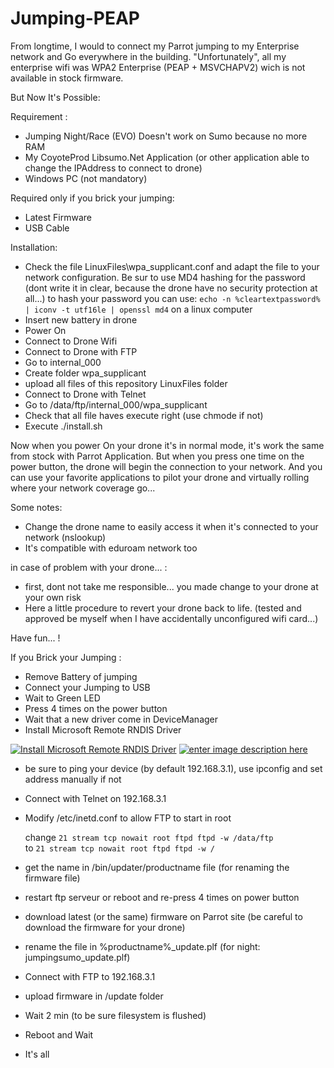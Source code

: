 # Jumping-PEAP

From longtime, I would to connect my Parrot jumping to my Enterprise network and Go everywhere in the building.
"Unfortunately", all my enterprise wifi was WPA2 Enterprise (PEAP + MSVCHAPV2) wich is not available in stock firmware. 

But Now It's Possible:

Requirement : 
 - Jumping Night/Race (EVO) Doesn't work on Sumo because no more RAM
 - My CoyoteProd Libsumo.Net Application (or other application able to change the IPAddress to connect to drone)
 - Windows PC (not mandatory)
 
 Required only if you brick your jumping:
 - Latest Firmware
 - USB Cable 

Installation:
 - Check the file LinuxFiles\wpa_supplicant.conf and adapt the file to your network configuration. Be sur to use MD4 hashing for the password (dont write it in clear, because the drone have no security protection at all...)
   to hash your password you can use: `echo -n %cleartextpassword% | iconv -t utf16le | openssl md4` on a linux computer
 - Insert new battery in drone
 - Power On
 - Connect to Drone Wifi 
 - Connect to Drone with FTP
 - Go to internal_000
 - Create folder wpa_supplicant
 - upload all files of this repository LinuxFiles folder
 - Connect to Drone with Telnet
 - Go to /data/ftp/internal_000/wpa_supplicant
 - Check that all file haves execute right (use chmode if not)
 - Execute ./install.sh
 

Now when you power On your drone it's in normal mode, it's work the same from stock with Parrot Application.
But when you press one time on the power button, the drone will begin the connection to your network.
And you can use your favorite applications to pilot your drone and virtually rolling where your network coverage go...

Some notes:
 - Change the drone name to easily access it when it's connected to your network (nslookup)
 - It's compatible with eduroam network too
 


in case of problem with your drone... :
 - first, dont not take me responsible... you made change to your drone at your own risk
 - Here a little procedure to revert your drone back to life. (tested and approved be myself when I have accidentally unconfigured wifi card...)

Have fun... !


 If you Brick your Jumping :
  - Remove Battery of jumping
  - Connect your Jumping to USB
  - Wait to Green LED
  - Press 4 times on the power button
  - Wait that a new driver come in DeviceManager
  - Install Microsoft Remote RNDIS Driver
  
[![Install Microsoft Remote RNDIS Driver][1]][1]
[![enter image description here][2]][2]

  - be sure to ping your device (by default 192.168.3.1), use ipconfig and set address manually if not
  - Connect with Telnet on 192.168.3.1
  - Modify  /etc/inetd.conf to allow FTP to start in root

    change `21 stream tcp nowait root ftpd ftpd -w /data/ftp`    
    to `21 stream tcp nowait root ftpd ftpd -w /`
  - get the name in /bin/updater/productname file (for renaming the firmware file)
  - restart ftp serveur or reboot and re-press 4 times on power button
  
  - download latest (or the same) firmware on Parrot site (be careful to download the firmware for your drone)
  - rename the file in %productname%_update.plf (for night: jumpingsumo_update.plf)   
  - Connect with FTP to 192.168.3.1  
  - upload firmware in /update folder
  - Wait 2 min (to be sure filesystem is flushed)
  - Reboot and Wait
  - It's all
  
  [1]: https://i.stack.imgur.com/0IaqO.png
  [2]: https://i.stack.imgur.com/z0OqL.png
